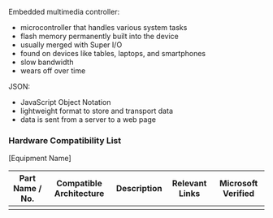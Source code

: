 Embedded multimedia controller: 
* microcontroller that handles various system tasks
* flash memory permanently built into the device
* usually merged with Super I/O
* found on devices like tables, laptops, and smartphones
* slow bandwidth
* wears off over time

JSON:
* JavaScript Object Notation
* lightweight format to store and transport data
* data is sent from a server to a web page



### Hardware Compatibility List
[Equipment Name]
			
| Part Name / No. | Compatible Architecture    |Description	 | Relevant Links | Microsoft Verified
| ------------- |:-------------:| :-------------:| :-------------:| :-------------:| 
| | | | | |